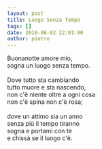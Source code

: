 ```yaml
---
layout: post
title: Luogo Senza Tempo
tags: []
date: 2010-06-02 22:01:00
author: pietro
---
```

Buonanotte amore mio,<br/>sogna un luogo senza tempo.<br/><br/>Dove tutto sta cambiando<br/>tutto muore e sta nascendo,<br/>non c'è niente oltre a ogni cosa<br/>non c'è spina non c'è rosa;<br/><br/>dove un attimo sia un anno<br/>senza più il tempo tiranno<br/>sogna e portami con te<br/>e chissà se il luogo c'è.
